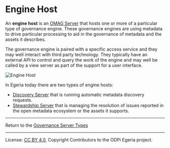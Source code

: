 <!-- SPDX-License-Identifier: CC-BY-4.0 -->
<!-- Copyright Contributors to the ODPi Egeria project 2020. -->

# Engine Host

An **engine host** is an [OMAG Server](omag-server.md) that hosts one or more of a particular type of governance engine.
These governance engines are using metadata to drive particular processing to aid in the governance of metadata
and the assets it describes.

The governance engine is paired with a specific access service and they may well interact with third party technology.
They typically have an external API to control and query the work of the engine
and may well be called by a view server as part of the  support for a user interface.

![Engine Host](engine-host.png)

In Egeria today there are two types of engine hosts:
* [Discovery Server](discovery-server.md) that is running automatic metadata discovery requests.
* [Stewardship Server](stewardship-server.md) that is managing the resolution of issues reported in the open
metadata ecosystem or the assets it supports.

----
Return to the [Governance Server Types](governance-server-types.md)

----
License: [CC BY 4.0](https://creativecommons.org/licenses/by/4.0/),
Copyright Contributors to the ODPi Egeria project.